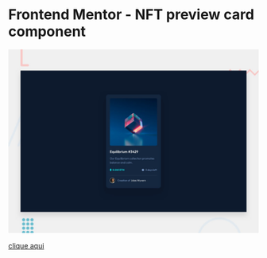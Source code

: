 # Frontend Mentor - NFT preview card component

![Design preview for the NFT preview card component coding challenge](./design/desktop-preview.jpg)

[clique aqui](https://megelado.github.io/nft-preview-card-component-main)
